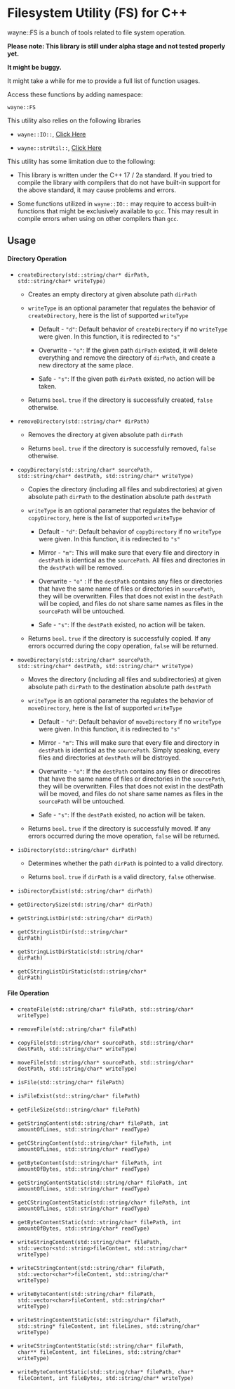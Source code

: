 # Filesystem Utility (FS) for C++

wayne::FS is a bunch of tools related to file system operation.

**Please note: This library is still under alpha stage and not tested properly yet.**

**It might be buggy.**

It might take a while for me to provide a full list of function usages.

Access these functions by adding namespace:

<code>wayne::FS</code>

This utility also relies on the following libraries

- <code>wayne::IO::</code>, [Click Here](https://github.com/tlchiu40209/CppToolkit-io)

- <code>wayne::strUtil::</code>, [Click Here](https://github.com/tlchiu40209/CppToolkit-strUtil)

This utility has some limitation due to the following:

- This library is written under the C++ 17 / 2a standard. If you tried to compile the library with compilers that do not have built-in support for the above standard, it may cause problems and errors.

- Some functions utilized in <code>wayne::IO::</code> may require to access built-in functions that might be exclusively available to <code>gcc</code>. This may result in compile errors when using on other compilers than <code>gcc</code>.

## Usage

#### Directory Operation

- <code>createDirectory(std::string/char* dirPath, std::string/char* writeType)</code>
  
  - Creates an empty directory at given absolute path <code>dirPath</code>
  
  - <code>writeType</code> is an optional parameter that regulates the behavior of <code>createDirectory</code>, here is the list of supported <code>writeType</code>
    
    - Default - <code>"d"</code>: Default behavior of <code>createDirectory</code> if no <code>writeType</code> were given. In this function, it is redirected to <code>"s"</code>
    
    - Overwrite - <code>"o"</code>: If the given path <code>dirPath</code> existed, it will delete everything and remove the directory of <code>dirPath</code>, and create a new directory at the same place.
    
    - Safe - `"s"`: If the given path `dirPath` existed, no action will be taken.
  
  - Returns <code>bool</code>. <code>true</code> if the directory is successfully created, <code>false</code> otherwise.

- <code>removeDirectory(std::string/char* dirPath)</code>
  
  - Removes the directory at given absolute path <code>dirPath</code>
  
  - Returns <code>bool</code>. <code>true</code> if the directory is successfully removed, <code>false</code> otherwise.

- <code>copyDirectory(std::string/char* sourcePath, std::string/char* destPath, std::string/char* writeType)</code>
  
  - Copies the directory (including all files and subdirectories) at given absolute path <code>dirPath</code> to the destination absolute path <code>destPath</code>
  
  - <code>writeType</code> is an optional parameter that regulates the behavior of <code>copyDirectory</code>, here is the list of supported <code>writeType</code>
    
    - Default - <code>"d"</code>: Default behavior of <code>copyDirectory</code> if no <code>writeType</code> were given. In this function, it is redirected to <code>"s"</code>
    
    - Mirror - <code>"m"</code>: This will make sure that every file and directory in <code>destPath</code> is identical as the <code>sourcePath</code>. All files and directories in the <code>destPath</code> will be removed.
    
    - Overwrite - <code>"o"</code> : If the <code>destPath</code> contains any files or directories that have the same name of files or directories in <code>sourcePath</code>, they will be overwritten. Files that does not exist in the <code>destPath</code> will be copied, and files do not share same names as files in the <code>sourcePath</code> will be untouched.
    
    - Safe -  <code>"s"</code>: If the <code>destPath</code> existed, no action will be taken.
  
  - Returns <code>bool</code>. <code>true</code> if the directory is successfully copied. If any errors occurred during the copy operation, <code>false</code> will be returned.

- <code>moveDirectory(std::string/char* sourcePath, std::string/char* destPath, std::string/char* writeType)</code>
  
  - Moves the directory (including all files and subdirectories) at given absolute path <code>dirPath</code> to the destination absolute path <code>destPath</code>
  
  - <code>writeType</code> is an optional parameter tha regulates the behavior of <code>moveDirectory</code>, here is the list of supported <code>writeType</code>
    
    - Default - <code>"d"</code>: Default behavior of <code>moveDirectory</code> if no <code>writeType</code> were given. In this function, it is redirected to <code>"s"</code>
    
    - Mirror - <code>"m"</code>: This will make sure that every file and directory in <code>destPath</code> is identical as the <code>sourcePath</code>. Simply speaking, every files and directories at <code>destPath</code> will be distroyed.
    
    - Overwrite - <code>"o"</code>: If the <code>destPath</code> contains any files or direcotires that have the same name of files or directories in the <code>sourcePath</code>, they will be overwritten. Files that does not exist in the destPath will be moved, and files do not share same names as files in the <code>sourcePath</code> will be untouched.
    
    - Safe - <code>"s"</code>: If the <code>destPath</code> existed, no action will be taken.
  
  - Returns <code>bool</code>. <code>true</code> if the directory is successfully moved. If any errors occurred during the move operation, <code>false</code> will be returned.

- <code>isDirectory(std::string/char* dirPath)</code>
  
  - Determines whether the path <code>dirPath</code> is pointed to a valid directory.
  
  - Returns <code>bool</code>. <code>true</code> if <code>dirPath</code> is a valid directory, <code>false</code> otherwise.

- <code>isDirectoryExist(std::string/char* dirPath)</code>

- <code>getDirectorySize(std::string/char* dirPath)</code>

- <code>getStringListDir(std::string/char* dirPath)</code>

- <code>getCStringListDir(std::string/char* dirPath)</code>

- <code>getStringListDirStatic(std::string/char* dirPath)</code>

- <code>getCStringListDirStatic(std::string/char* dirPath)</code>

#### File Operation

- <code>createFile(std::string/char* filePath, std::string/char* writeType)</code>

- <code>removeFile(std::string/char* filePath)</code>

- <code>copyFile(std::string/char* sourcePath, std::string/char* destPath, std::string/char* writeType)</code>

- <code>moveFile(std::string/char* sourcePath, std::string/char* destPath, std::string/char* writeType)</code>

- <code>isFile(std::string/char* filePath)</code>

- <code>isFileExist(std::string/char* filePath)</code>

- <code>getFileSize(std::string/char* filePath)</code>

- <code>getStringContent(std::string/char* filePath, int amountOfLines, std::string/char* readType)</code>

- <code>getCStringContent(std::string/char* filePath, int amountOfLines, std::string/char* readType)</code>

- <code>getByteContent(std::string/char* filePath, int amountOfBytes, std::string/char* readType)</code>

- <code>getStringContentStatic(std::string/char* filePath, int amountOfLines, std::string/char* readType)</code>

- <code>getCStringContentStatic(std::string/char* filePath, int amountOfLines, std::string/char* readType)</code>

- <code>getByteContentStatic(std::string/char* filePath, int amountOfBytes, std::string/char* readType)</code>

- <code>writeStringContent(std::string/char* filePath, std::vector\<std::string\>fileContent, std::string/char* writeType)</code>

- <code>writeCStringContent(std::string/char* filePath, std::vector\<char\*\>fileContent, std::string/char* writeType)</code>

- <code>writeByteContent(std::string/char* filePath, std::vector\<char\>fileContent, std::string/char* writeType)</code>

- <code>writeStringContentStatic(std::string/char* filePath, std::string* fileContent, int fileLines, std::string/char* writeType)</code>

- <code>writeCStringContentStatic(std::string/char* filePath, char\*\*  fileContent, int fileLines, std::string/char* writeType)</code>

- <code>writeByteContentStatic(std::string/char* filePath, char* fileContent, int fileBytes, std::string/char* writeType)</code>
